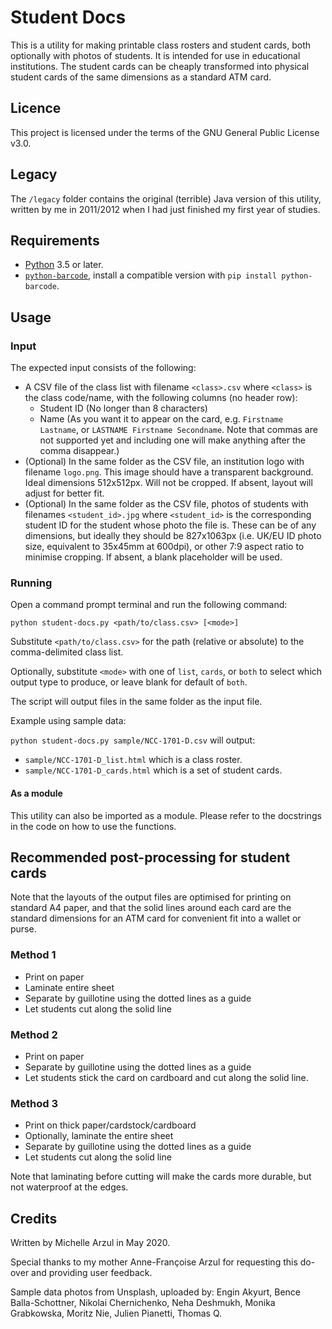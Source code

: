 # Student Docs

This is a utility for making printable class rosters and student cards, both optionally with photos of students. It is intended for use in educational institutions. The student cards can be cheaply transformed into physical student cards of the same dimensions as a standard ATM card.

## Licence

This project is licensed under the terms of the GNU General Public License v3.0.

## Legacy

The `/legacy` folder contains the original (terrible) Java version of this utility, written by me in 2011/2012 when I had just finished my first year of studies.

## Requirements

* [Python](https://www.python.org/downloads/) 3.5 or later.
* [`python-barcode`](https://pypi.org/project/python-barcode/), install a compatible version with `pip install python-barcode`.

## Usage

### Input

The expected input consists of the following:

* A CSV file of the class list with filename `<class>.csv` where `<class>` is the class code/name, with the following columns (no header row):
  * Student ID (No longer than 8 characters)
  * Name (As you want it to appear on the card, e.g. `Firstname Lastname`, or `LASTNAME Firstname Secondname`. Note that commas are not supported yet and including one will make anything after the comma disappear.)
* (Optional) In the same folder as the CSV file, an institution logo with filename `logo.png`. This image should have a transparent background. Ideal dimensions 512x512px. Will not be cropped. If absent, layout will adjust for better fit.
* (Optional) In the same folder as the CSV file, photos of students with filenames `<student_id>.jpg` where `<student_id>` is the corresponding student ID for the student whose photo the file is. These can be of any dimensions, but ideally they should be 827x1063px (i.e. UK/EU ID photo size, equivalent to 35x45mm at 600dpi), or other 7:9 aspect ratio to minimise cropping. If absent, a blank placeholder will be used.

### Running

Open a command prompt terminal and run the following command:

`python student-docs.py <path/to/class.csv> [<mode>]`

Substitute `<path/to/class.csv>` for the path (relative or absolute) to the comma-delimited class list.

Optionally, substitute `<mode>` with one of `list`, `cards`, or `both` to select which output type to produce, or leave blank for default of `both`.

The script will output files in the same folder as the input file.

Example using sample data:

`python student-docs.py sample/NCC-1701-D.csv` will output:
* `sample/NCC-1701-D_list.html` which is a class roster.
* `sample/NCC-1701-D_cards.html` which is a set of student cards.

#### As a module

This utility can also be imported as a module. Please refer to the docstrings in the code on how to use the functions.

## Recommended post-processing for student cards

Note that the layouts of the output files are optimised for printing on standard A4 paper, and that the solid lines around each card are the standard dimensions for an ATM card for convenient fit into a wallet or purse.

### Method 1

* Print on paper
* Laminate entire sheet
* Separate by guillotine using the dotted lines as a guide
* Let students cut along the solid line

### Method 2

* Print on paper
* Separate by guillotine using the dotted lines as a guide
* Let students stick the card on cardboard and cut along the solid line.

### Method 3

* Print on thick paper/cardstock/cardboard
* Optionally, laminate the entire sheet
* Separate by guillotine using the dotted lines as a guide
* Let students cut along the solid line

Note that laminating before cutting will make the cards more durable, but not waterproof at the edges.

## Credits

Written by Michelle Arzul in May 2020.

Special thanks to my mother Anne-Françoise Arzul for requesting this do-over and providing user feedback.

Sample data photos from Unsplash, uploaded by: Engin Akyurt, Bence Balla-Schottner, Nikolai Chernichenko, Neha Deshmukh, Monika Grabkowska, Moritz Nie, Julien Pianetti, Thomas Q.
